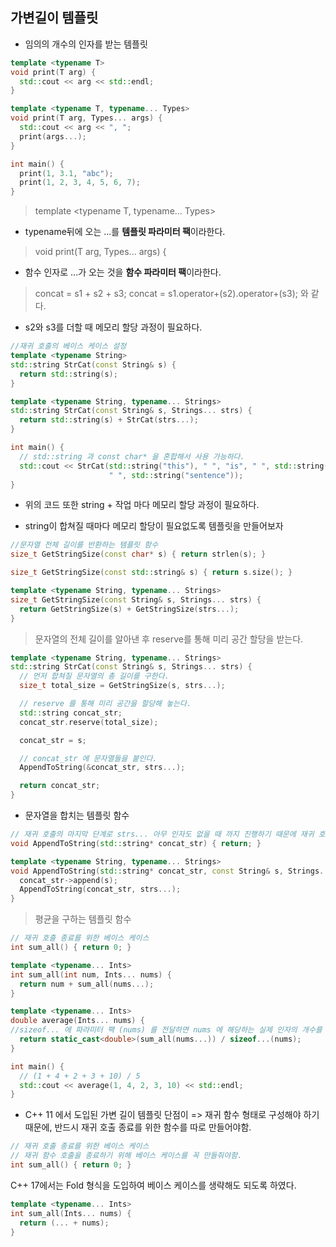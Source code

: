 ## 가변길이 템플릿   
* 임의의 개수의 인자를 받는 템플릿
```cpp
template <typename T>
void print(T arg) {
  std::cout << arg << std::endl;
}

template <typename T, typename... Types>
void print(T arg, Types... args) {
  std::cout << arg << ", ";
  print(args...);
}

int main() {
  print(1, 3.1, "abc");
  print(1, 2, 3, 4, 5, 6, 7);
}

```
>template <typename T, typename... Types>
* typename뒤에 오는 ...를 **템플릿 파라미터 팩**이라한다.   
>void print(T arg, Types... args) {
* 함수 인자로 ...가 오는 것을 **함수 파라미터 팩**이라한다.   

> concat = s1 + s2 + s3;
> concat = s1.operator+(s2).operator+(s3); 와 같다.   
* s2와 s3를 더할 때 메모리 할당 과정이 필요하다.   
```cpp
//재귀 호출의 베이스 케이스 설정
template <typename String>
std::string StrCat(const String& s) {
  return std::string(s);
}

template <typename String, typename... Strings>
std::string StrCat(const String& s, Strings... strs) {
  return std::string(s) + StrCat(strs...);
}

int main() {
  // std::string 과 const char* 을 혼합해서 사용 가능하다.
  std::cout << StrCat(std::string("this"), " ", "is", " ", std::string("a"),
                      " ", std::string("sentence"));
}
```
* 위의 코드 또한 string + 작업 마다 메모리 할당 과정이 필요하다.   

* string이 합쳐질 때마다 메모리 할당이 필요없도록 템플릿을 만들어보자   
```cpp
//문자열 전체 길이를 반환하는 템플릿 함수
size_t GetStringSize(const char* s) { return strlen(s); }

size_t GetStringSize(const std::string& s) { return s.size(); }

template <typename String, typename... Strings>
size_t GetStringSize(const String& s, Strings... strs) {
  return GetStringSize(s) + GetStringSize(strs...);
}
```
> 문자열의 전체 길이를 알아낸 후 reserve를 통해 미리 공간 할당을 받는다.

```cpp
template <typename String, typename... Strings>
std::string StrCat(const String& s, Strings... strs) {
  // 먼저 합쳐질 문자열의 총 길이를 구한다.
  size_t total_size = GetStringSize(s, strs...);

  // reserve 를 통해 미리 공간을 할당해 놓는다.
  std::string concat_str;
  concat_str.reserve(total_size);

  concat_str = s;

  // concat_str 에 문자열들을 붙인다.
  AppendToString(&concat_str, strs...);

  return concat_str;
}

```
* 문자열을 합치는 템플릿 함수
```cpp
// 재귀 호출의 마지막 단계로 strs... 아무 인자도 없을 때 까지 진행하기 때문에 재귀 호출을 끝내기 위해 AppendToString(std::string* concat_str)을 만든다.   
void AppendToString(std::string* concat_str) { return; }

template <typename String, typename... Strings>
void AppendToString(std::string* concat_str, const String& s, Strings... strs) {
  concat_str->append(s);
  AppendToString(concat_str, strs...);
}
```

> 평균을 구하는 템플릿 함수
```cpp
// 재귀 호출 종료를 위한 베이스 케이스
int sum_all() { return 0; }

template <typename... Ints>
int sum_all(int num, Ints... nums) {
  return num + sum_all(nums...);
}

template <typename... Ints>
double average(Ints... nums) {
//sizeof... 에 파라미터 팩 (nums) 를 전달하면 nums 에 해당하는 실제 인자의 개수를 리턴
  return static_cast<double>(sum_all(nums...)) / sizeof...(nums);
}

int main() {
  // (1 + 4 + 2 + 3 + 10) / 5
  std::cout << average(1, 4, 2, 3, 10) << std::endl;
}
```
* C++ 11 에서 도입된 가변 길이 템플릿 단점이 \=\> 재귀 함수 형태로 구성해야 하기 때문에, 반드시 재귀 호출 종료를 위한 함수를 따로 만들어야함.

```cpp
// 재귀 호출 종료를 위한 베이스 케이스
// 재귀 함수 호출을 종료하기 위해 베이스 케이스를 꼭 만들줘야함.
int sum_all() { return 0; }

```
C\+\+ 17에서는 Fold 형식을 도입하여 베이스 케이스를 생략해도 되도록 하였다.
```cpp
template <typename... Ints>
int sum_all(Ints... nums) {
  return (... + nums);
}
```
